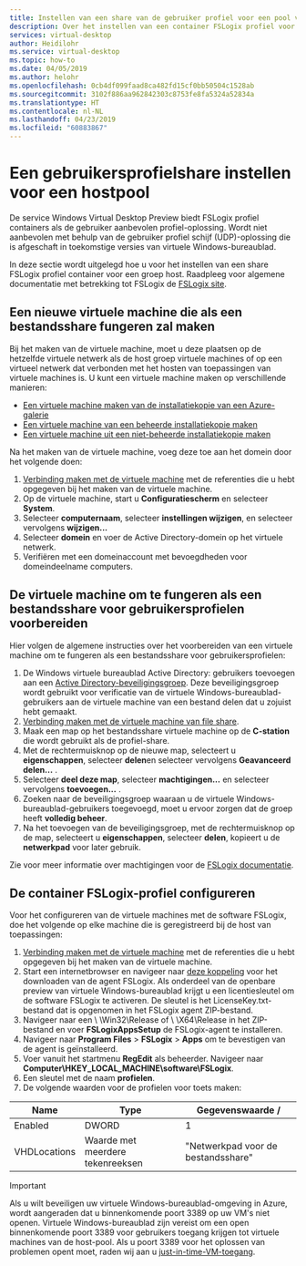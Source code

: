 ```yaml
---
title: Instellen van een share van de gebruiker profiel voor een pool van de host Windows Virtual Desktop Preview - Azure
description: Over het instellen van een container FSLogix profiel voor een groep van de host Windows Virtual Desktop Preview.
services: virtual-desktop
author: Heidilohr
ms.service: virtual-desktop
ms.topic: how-to
ms.date: 04/05/2019
ms.author: helohr
ms.openlocfilehash: 0cb4df099faad8ca482fd15cf0bb50504c1528ab
ms.sourcegitcommit: 3102f886aa962842303c8753fe8fa5324a52834a
ms.translationtype: HT
ms.contentlocale: nl-NL
ms.lasthandoff: 04/23/2019
ms.locfileid: "60883867"
---
```

# <a name="set-up-a-user-profile-share-for-a-host-pool"></a>Een gebruikersprofielshare instellen voor een hostpool

De service Windows Virtual Desktop Preview biedt FSLogix profiel containers als de gebruiker aanbevolen profiel-oplossing. Wordt niet aanbevolen met behulp van de gebruiker profiel schijf (UDP)-oplossing die is afgeschaft in toekomstige versies van virtuele Windows-bureaublad.

In deze sectie wordt uitgelegd hoe u voor het instellen van een share FSLogix profiel container voor een groep host. Raadpleeg voor algemene documentatie met betrekking tot FSLogix de [FSLogix site](https://docs.fslogix.com/).

## <a name="create-a-new-virtual-machine-that-will-act-as-a-file-share"></a>Een nieuwe virtuele machine die als een bestandsshare fungeren zal maken

Bij het maken van de virtuele machine, moet u deze plaatsen op de hetzelfde virtuele netwerk als de host groep virtuele machines of op een virtueel netwerk dat verbonden met het hosten van toepassingen van virtuele machines is. U kunt een virtuele machine maken op verschillende manieren:

- [Een virtuele machine maken van de installatiekopie van een Azure-galerie](https://docs.microsoft.com/azure/virtual-machines/windows/quick-create-portal#create-virtual-machine)
- [Een virtuele machine van een beheerde installatiekopie maken](https://docs.microsoft.com/azure/virtual-machines/windows/create-vm-generalized-managed)
- [Een virtuele machine uit een niet-beheerde installatiekopie maken](https://github.com/Azure/azure-quickstart-templates/tree/master/101-vm-from-user-image)

Na het maken van de virtuele machine, voeg deze toe aan het domein door het volgende doen:

1. [Verbinding maken met de virtuele machine](https://docs.microsoft.com/azure/virtual-machines/windows/quick-create-portal#connect-to-virtual-machine) met de referenties die u hebt opgegeven bij het maken van de virtuele machine.
2. Op de virtuele machine, start u **Configuratiescherm** en selecteer **System**.
3. Selecteer **computernaam**, selecteer **instellingen wijzigen**, en selecteer vervolgens **wijzigen...**
4. Selecteer **domein** en voer de Active Directory-domein op het virtuele netwerk.
5. Verifiëren met een domeinaccount met bevoegdheden voor domeindeelname computers.

## <a name="prepare-the-virtual-machine-to-act-as-a-file-share-for-user-profiles"></a>De virtuele machine om te fungeren als een bestandsshare voor gebruikersprofielen voorbereiden

Hier volgen de algemene instructies over het voorbereiden van een virtuele machine om te fungeren als een bestandsshare voor gebruikersprofielen:

1. De Windows virtuele bureaublad Active Directory: gebruikers toevoegen aan een [Active Directory-beveiligingsgroep](https://docs.microsoft.com/windows/security/identity-protection/access-control/active-directory-security-groups). Deze beveiligingsgroep wordt gebruikt voor verificatie van de virtuele Windows-bureaublad-gebruikers aan de virtuele machine van een bestand delen dat u zojuist hebt gemaakt.
2. [Verbinding maken met de virtuele machine van file share](https://docs.microsoft.com/azure/virtual-machines/windows/quick-create-portal#connect-to-virtual-machine).
3. Maak een map op het bestandsshare virtuele machine op de **C-station** die wordt gebruikt als de profiel-share.
4. Met de rechtermuisknop op de nieuwe map, selecteert u **eigenschappen**, selecteer **delen**en selecteer vervolgens **Geavanceerd delen...** .
5. Selecteer **deel deze map**, selecteer **machtigingen...** en selecteer vervolgens **toevoegen...** .
6. Zoeken naar de beveiligingsgroep waaraan u de virtuele Windows-bureaublad-gebruikers toegevoegd, moet u ervoor zorgen dat de groep heeft **volledig beheer**.
7. Na het toevoegen van de beveiligingsgroep, met de rechtermuisknop op de map, selecteert u **eigenschappen**, selecteer **delen**, kopieert u de **netwerkpad** voor later gebruik.

Zie voor meer informatie over machtigingen voor de [FSLogix documentatie](https://docs.fslogix.com/display/20170529/Requirements%2B-%2BProfile%2BContainers).

## <a name="configure-the-fslogix-profile-container"></a>De container FSLogix-profiel configureren

Voor het configureren van de virtuele machines met de software FSLogix, doe het volgende op elke machine die is geregistreerd bij de host van toepassingen:

1. [Verbinding maken met de virtuele machine](https://docs.microsoft.com/azure/virtual-machines/windows/quick-create-portal#connect-to-virtual-machine) met de referenties die u hebt opgegeven bij het maken van de virtuele machine.
2. Start een internetbrowser en navigeer naar [deze koppeling](https://go.microsoft.com/fwlink/?linkid=2084562) voor het downloaden van de agent FSLogix. Als onderdeel van de openbare preview van virtuele Windows-bureaublad krijgt u een licentiesleutel om de software FSLogix te activeren. De sleutel is het LicenseKey.txt-bestand dat is opgenomen in het FSLogix agent ZIP-bestand.
3. Navigeer naar een \\ \\Win32\\Release of \\ \\X64\\Release in het ZIP-bestand en voer **FSLogixAppsSetup** de FSLogix-agent te installeren.
4. Navigeer naar **Program Files** > **FSLogix** > **Apps** om te bevestigen van de agent is geïnstalleerd.
5. Voer vanuit het startmenu **RegEdit** als beheerder. Navigeer naar **Computer\\HKEY_LOCAL_MACHINE\\software\\FSLogix**.
6. Een sleutel met de naam **profielen**.
7. De volgende waarden voor de profielen voor toets maken:

| Name                | Type               | Gegevenswaarde /                        |
|---------------------|--------------------|-----------------------------------|
| Enabled             | DWORD              | 1                                 |
| VHDLocations        | Waarde met meerdere tekenreeksen | "Netwerkpad voor de bestandsshare"     |

>[!IMPORTANT]
>Als u wilt beveiligen uw virtuele Windows-bureaublad-omgeving in Azure, wordt aangeraden dat u binnenkomende poort 3389 op uw VM's niet openen. Virtuele Windows-bureaublad zijn vereist om een open binnenkomende poort 3389 voor gebruikers toegang krijgen tot virtuele machines van de host-pool. Als u poort 3389 voor het oplossen van problemen opent moet, raden wij aan u [just-in-time-VM-toegang](https://docs.microsoft.com/en-us/azure/security-center/security-center-just-in-time).